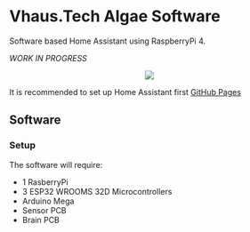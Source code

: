 # Vhaus.Tech Algae Software
Software based Home Assistant using RaspberryPi 4.

*WORK IN PROGRESS*

<p align="center">
  <img src="https://github.com/mishave/vhausAlgae/blob/master/vhausAlageMechanical/Misc/HomePageSnapShot.png" />
</p>

It is recommended to set up Home Assistant first [GitHub Pages](https://github.com/mishave/vhausAlgae/tree/master/vhausAlgaeSoftware/Home%20Assistant%20SetUp)
## Software 
### Setup
The software will require:
- 1 RasberryPi
- 3 ESP32 WROOMS 32D Microcontrollers
- Arduino Mega
- Sensor PCB
- Brain PCB
